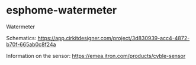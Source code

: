 # esphome-watermeter
Watermeter

Schematics:
https://app.cirkitdesigner.com/project/3d830939-acc4-4872-b70f-665ab0c8f24a

Information on the sensor:
https://emea.itron.com/products/cyble-sensor
